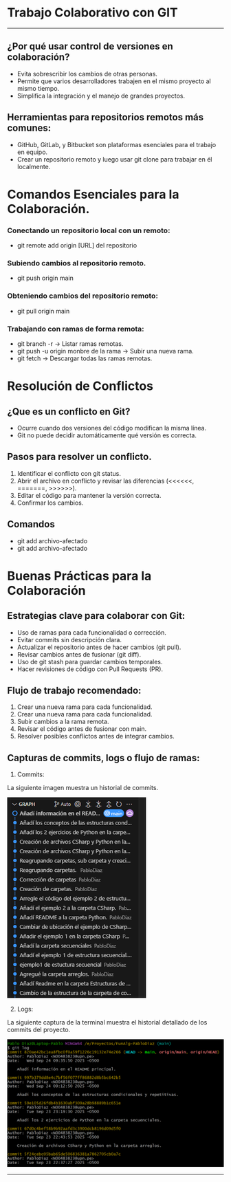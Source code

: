 # Trabajo Colaborativo con GIT

---

## ¿Por qué usar control de versiones en colaboración?

- Evita sobrescribir los cambios de otras personas.
- Permite que varios desarrolladores trabajen en el mismo proyecto al mismo tiempo.
- Simplifica la integración y el manejo de grandes proyectos.

## Herramientas para repositorios remotos más comunes:

- GitHub, GitLab, y Bitbucket son plataformas esenciales para el trabajo en equipo.
- Crear un repositorio remoto y luego usar git clone para trabajar en él localmente.

# Comandos Esenciales para la Colaboración.

### Conectando un repositorio local con un remoto:

- git remote add origin [URL] del repositorio

### Subiendo cambios al repositorio remoto.

- git push origin main

### Obteniendo cambios del repositorio remoto:

- git pull origin  main

### Trabajando con ramas de forma remota:

- git branch -r → Listar ramas remotas.
- git push -u origin monbre de la rama → Subir una nueva rama.
- git fetch → Descargar todas las ramas remotas.

# Resolución de Conflictos

## ¿Que es un conflicto en Git?

- Ocurre cuando dos versiones del código modifican la misma línea.
- Git no puede decidir automáticamente qué versión es correcta.

## Pasos para resolver un conflicto.

1. Identificar el conflicto con git status.
2. Abrir el archivo en conflicto y revisar las diferencias (<<<<<<, =======, >>>>>>).
3. Editar el código para mantener la versión correcta.
4. Confirmar los cambios.

## Comandos 

- git add archivo-afectado
- git add archivo-afectado

# Buenas Prácticas para la Colaboración

## Estrategias clave para colaborar con Git:

- Uso de ramas para cada funcionalidad o corrección.
- Evitar commits sin descripción clara.
- Actualizar el repositorio antes de hacer cambios (git pull).
- Revisar cambios antes de fusionar (git diff).
- Uso de git stash para guardar cambios temporales.
- Hacer revisiones de código con Pull Requests (PR).

## Flujo de trabajo recomendado:

1. Crear una nueva rama para cada funcionalidad.
2. Crear una nueva rama para cada funcionalidad.
3. Subir cambios a la rama remota.
4. Revisar el código antes de fusionar con main.
5. Resolver posibles conflictos antes de integrar cambios.

## Capturas de commits, logs o flujo de ramas:

1. Commits:

La siguiente imagen muestra un historial de commits.

![La siguiente captura de la terminal muestra el historial detallado de los commits del proyecto.](image.png) 

2. Logs:

La siguiente captura de la terminal muestra el historial detallado de los commits del proyecto.

![La siguiente imagen muestra un historial de commits.](image-1.png)

---